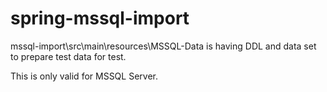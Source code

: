 # spring-mssql-import
mssql-import\src\main\resources\MSSQL-Data is having DDL and data set to prepare test data for test.

This is only valid for MSSQL Server.
